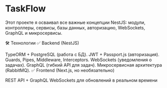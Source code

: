 # TaskFlow
Этот проекте я осваивал все важные концепции NestJS: модули, контроллеры, сервисы, базы данных, авторизацию, WebSockets, GraphQL и микросервисы.

🛠 Технологии
✅ Backend (NestJS)

TypeORM + PostgreSQL (работа с БД).
JWT + Passport.js (авторизация).
Guards, Pipes, Middleware, Interceptors.
WebSockets (уведомления о задачах).
GraphQL (гибкий API для задач).
Микросервисная архитектура (RabbitMQ).
✅ Frontend (Next.js, но необязательно)

REST API + GraphQL
WebSockets для обновлений в реальном времени
